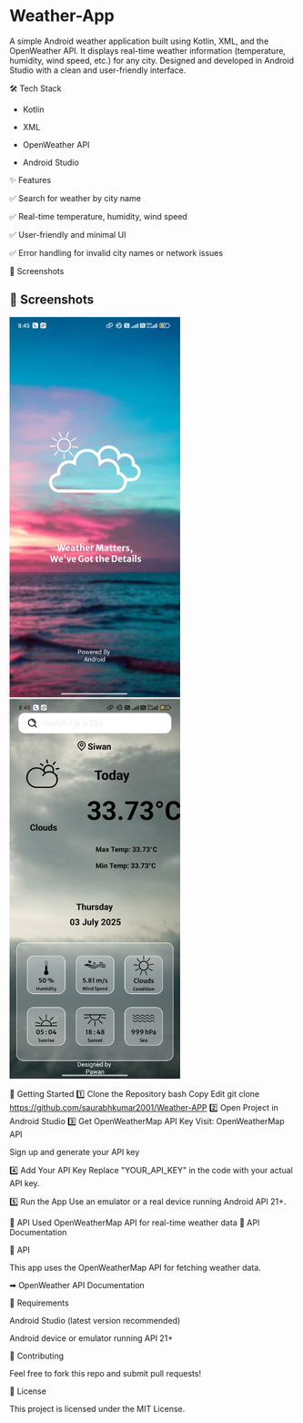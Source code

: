 # Weather-App


A simple Android weather application built using Kotlin, XML, and the OpenWeather API. It displays real-time weather information (temperature, humidity, wind speed, etc.) for any city. Designed and developed in Android Studio with a clean and user-friendly interface.

🛠️ Tech Stack

* Kotlin

* XML

* OpenWeather API

* Android Studio

✨ Features

✅ Search for weather by city name

✅ Real-time temperature, humidity, wind speed

✅ User-friendly and minimal UI

✅ Error handling for invalid city names or network issues

📸 Screenshots

## 📸 Screenshots

<img src="screenshot2.jpg" alt="Weather App Home" width="300"/>

<img src="screenshot1.jpg" alt="Search Weather" width="300"/>



🚀 Getting Started
1️⃣ Clone the Repository
bash
Copy
Edit
git clone https://github.com/saurabhkumar2001/Weather-APP
2️⃣ Open Project in Android Studio
3️⃣ Get OpenWeatherMap API Key
Visit: OpenWeatherMap API

Sign up and generate your API key

4️⃣ Add Your API Key
Replace "YOUR_API_KEY" in the code with your actual API key.

5️⃣ Run the App
Use an emulator or a real device running Android API 21+.

🔑 API Used
OpenWeatherMap API for real-time weather data
📖 API Documentation


🔑 API

This app uses the OpenWeatherMap API for fetching weather data.

➡ OpenWeather API Documentation

📌 Requirements

Android Studio (latest version recommended)

Android device or emulator running API 21+

🤝 Contributing

Feel free to fork this repo and submit pull requests!

📄 License

This project is licensed under the MIT License.
